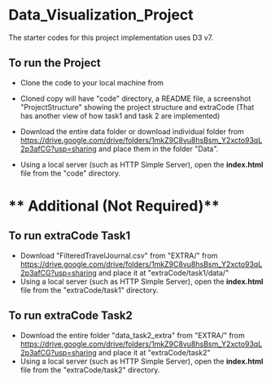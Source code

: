 # Data_Visualization_Project
The starter codes for this project implementation uses D3 v7.

## To run the Project

* Clone the code to your local machine from 
* Cloned copy will have "code" directory, a README file, a screenshot "ProjectStructure" showing the project structure and extraCode (That has another view of how task1 and task 2 are implemented)
* Download the entire data folder or download individual folder from https://drive.google.com/drive/folders/1mkZ9C8vu8hsBsm_Y2xcto93qL2p3afCG?usp=sharing and place them in the folder "Data".

* Using a local server (such as HTTP Simple Server), open the **index.html** file from the "code" directory.


# ** Additional (Not Required)**
## To run extraCode Task1

* Download "FilteredTravelJournal.csv" from "EXTRA/" from https://drive.google.com/drive/folders/1mkZ9C8vu8hsBsm_Y2xcto93qL2p3afCG?usp=sharing and place it at "extraCode/task1/data/"
* Using a local server (such as HTTP Simple Server), open the **index.html** file from the "extraCode/task1" directory.

## To run extraCode Task2

* Download the entire folder "data_task2_extra" from "EXTRA/" from https://drive.google.com/drive/folders/1mkZ9C8vu8hsBsm_Y2xcto93qL2p3afCG?usp=sharing and place it at "extraCode/task2"
* Using a local server (such as HTTP Simple Server), open the **index.html** file from the "extraCode/task2" directory.